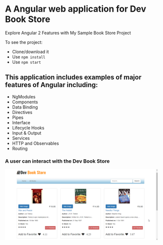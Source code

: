 # A Angular web application for Dev Book Store
Explore Angular 2 Features with My Sample Book Store Project

To see the project:
- Clone/download it
- Use ```npm install```
- Use ```npm start```

## This application includes examples of major features of Angular including:

- NgModules
- Components
- Data Binding
- Directives
- Pipes
- Interface
- Lifecycle Hooks
- Input & Output
- Services
- HTTP and Observables
- Routing

### A user can interact with the Dev Book Store
![Screenshot](https://github.com/AmitKKhanchandani/Angular2DevBookStore/raw/master/screenshot.png)